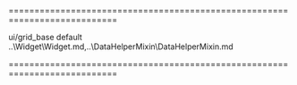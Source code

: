 ===========================================================================
<!--hidden--><!--/hidden-->
<!--module-->ui/grid_base<!--/module-->
<!--export-->default<!--/export-->
<!--inherits-->..\Widget\Widget.md,..\DataHelperMixin\DataHelperMixin.md<!--/inherits-->
===========================================================================

<!--shortDescription-->

<!--/shortDescription-->

<!--fullDescription-->

<!--/fullDescription-->